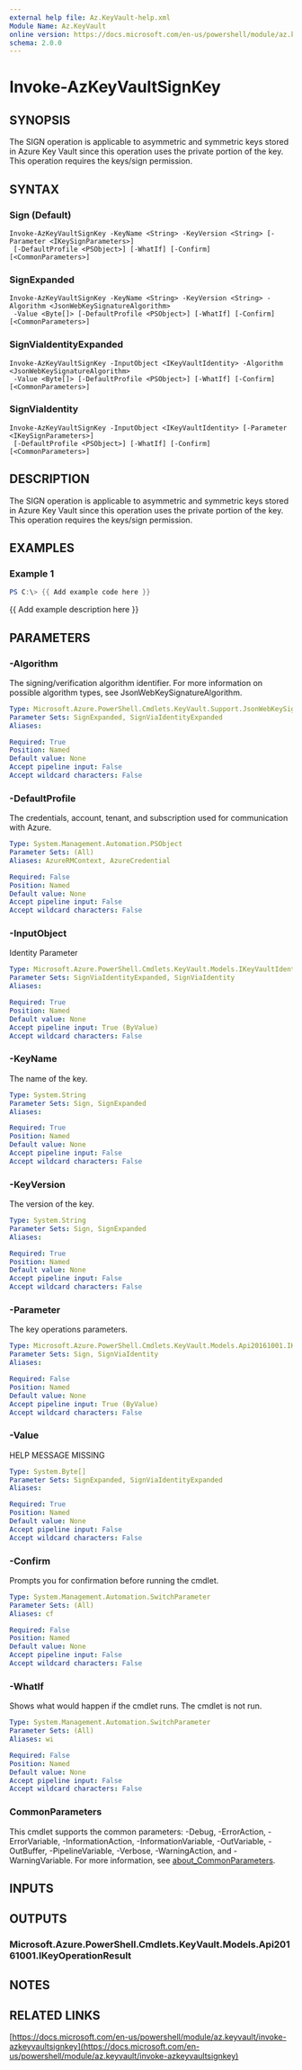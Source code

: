 ```yaml
---
external help file: Az.KeyVault-help.xml
Module Name: Az.KeyVault
online version: https://docs.microsoft.com/en-us/powershell/module/az.keyvault/invoke-azkeyvaultsignkey
schema: 2.0.0
---
```


# Invoke-AzKeyVaultSignKey

## SYNOPSIS
The SIGN operation is applicable to asymmetric and symmetric keys stored in Azure Key Vault since this operation uses the private portion of the key.
This operation requires the keys/sign permission.

## SYNTAX

### Sign (Default)
```
Invoke-AzKeyVaultSignKey -KeyName <String> -KeyVersion <String> [-Parameter <IKeySignParameters>]
 [-DefaultProfile <PSObject>] [-WhatIf] [-Confirm] [<CommonParameters>]
```

### SignExpanded
```
Invoke-AzKeyVaultSignKey -KeyName <String> -KeyVersion <String> -Algorithm <JsonWebKeySignatureAlgorithm>
 -Value <Byte[]> [-DefaultProfile <PSObject>] [-WhatIf] [-Confirm] [<CommonParameters>]
```

### SignViaIdentityExpanded
```
Invoke-AzKeyVaultSignKey -InputObject <IKeyVaultIdentity> -Algorithm <JsonWebKeySignatureAlgorithm>
 -Value <Byte[]> [-DefaultProfile <PSObject>] [-WhatIf] [-Confirm] [<CommonParameters>]
```

### SignViaIdentity
```
Invoke-AzKeyVaultSignKey -InputObject <IKeyVaultIdentity> [-Parameter <IKeySignParameters>]
 [-DefaultProfile <PSObject>] [-WhatIf] [-Confirm] [<CommonParameters>]
```

## DESCRIPTION
The SIGN operation is applicable to asymmetric and symmetric keys stored in Azure Key Vault since this operation uses the private portion of the key.
This operation requires the keys/sign permission.

## EXAMPLES

### Example 1
```powershell
PS C:\> {{ Add example code here }}
```

{{ Add example description here }}

## PARAMETERS

### -Algorithm
The signing/verification algorithm identifier.
For more information on possible algorithm types, see JsonWebKeySignatureAlgorithm.

```yaml
Type: Microsoft.Azure.PowerShell.Cmdlets.KeyVault.Support.JsonWebKeySignatureAlgorithm
Parameter Sets: SignExpanded, SignViaIdentityExpanded
Aliases:

Required: True
Position: Named
Default value: None
Accept pipeline input: False
Accept wildcard characters: False
```

### -DefaultProfile
The credentials, account, tenant, and subscription used for communication with Azure.

```yaml
Type: System.Management.Automation.PSObject
Parameter Sets: (All)
Aliases: AzureRMContext, AzureCredential

Required: False
Position: Named
Default value: None
Accept pipeline input: False
Accept wildcard characters: False
```

### -InputObject
Identity Parameter

```yaml
Type: Microsoft.Azure.PowerShell.Cmdlets.KeyVault.Models.IKeyVaultIdentity
Parameter Sets: SignViaIdentityExpanded, SignViaIdentity
Aliases:

Required: True
Position: Named
Default value: None
Accept pipeline input: True (ByValue)
Accept wildcard characters: False
```

### -KeyName
The name of the key.

```yaml
Type: System.String
Parameter Sets: Sign, SignExpanded
Aliases:

Required: True
Position: Named
Default value: None
Accept pipeline input: False
Accept wildcard characters: False
```

### -KeyVersion
The version of the key.

```yaml
Type: System.String
Parameter Sets: Sign, SignExpanded
Aliases:

Required: True
Position: Named
Default value: None
Accept pipeline input: False
Accept wildcard characters: False
```

### -Parameter
The key operations parameters.

```yaml
Type: Microsoft.Azure.PowerShell.Cmdlets.KeyVault.Models.Api20161001.IKeySignParameters
Parameter Sets: Sign, SignViaIdentity
Aliases:

Required: False
Position: Named
Default value: None
Accept pipeline input: True (ByValue)
Accept wildcard characters: False
```

### -Value
HELP MESSAGE MISSING

```yaml
Type: System.Byte[]
Parameter Sets: SignExpanded, SignViaIdentityExpanded
Aliases:

Required: True
Position: Named
Default value: None
Accept pipeline input: False
Accept wildcard characters: False
```

### -Confirm
Prompts you for confirmation before running the cmdlet.

```yaml
Type: System.Management.Automation.SwitchParameter
Parameter Sets: (All)
Aliases: cf

Required: False
Position: Named
Default value: None
Accept pipeline input: False
Accept wildcard characters: False
```

### -WhatIf
Shows what would happen if the cmdlet runs.
The cmdlet is not run.

```yaml
Type: System.Management.Automation.SwitchParameter
Parameter Sets: (All)
Aliases: wi

Required: False
Position: Named
Default value: None
Accept pipeline input: False
Accept wildcard characters: False
```

### CommonParameters
This cmdlet supports the common parameters: -Debug, -ErrorAction, -ErrorVariable, -InformationAction, -InformationVariable, -OutVariable, -OutBuffer, -PipelineVariable, -Verbose, -WarningAction, and -WarningVariable. For more information, see [about_CommonParameters](http://go.microsoft.com/fwlink/?LinkID=113216).

## INPUTS

## OUTPUTS

### Microsoft.Azure.PowerShell.Cmdlets.KeyVault.Models.Api20161001.IKeyOperationResult
## NOTES

## RELATED LINKS

[https://docs.microsoft.com/en-us/powershell/module/az.keyvault/invoke-azkeyvaultsignkey](https://docs.microsoft.com/en-us/powershell/module/az.keyvault/invoke-azkeyvaultsignkey)

